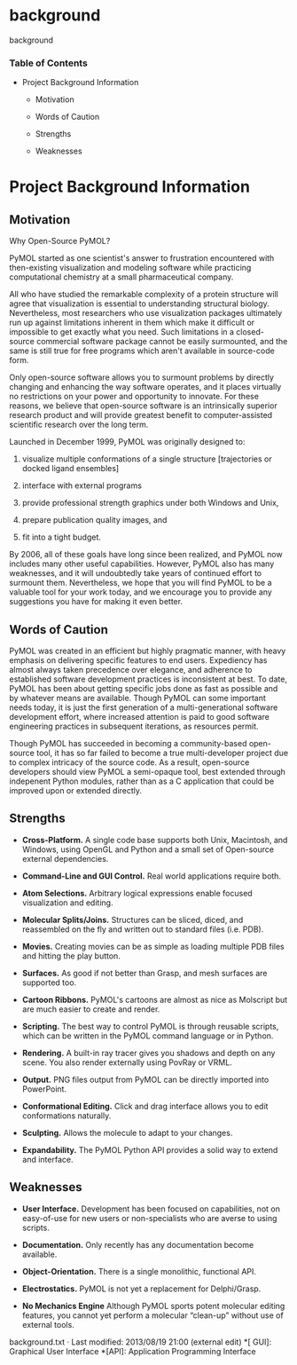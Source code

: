 # background

background

### Table of Contents

  * Project Background Information

    * Motivation

    * Words of Caution

    * Strengths

    * Weaknesses




# Project Background Information

## Motivation

Why Open-Source PyMOL? 

PyMOL started as one scientist's answer to frustration encountered with then-existing visualization and modeling software while practicing computational chemistry at a small pharmaceutical company. 

All who have studied the remarkable complexity of a protein structure will agree that visualization is essential to understanding structural biology. Nevertheless, most researchers who use visualization packages ultimately run up against limitations inherent in them which make it difficult or impossible to get exactly what you need. Such limitations in a closed-source commercial software package cannot be easily surmounted, and the same is still true for free programs which aren't available in source-code form. 

Only open-source software allows you to surmount problems by directly changing and enhancing the way software operates, and it places virtually no restrictions on your power and opportunity to innovate. For these reasons, we believe that open-source software is an intrinsically superior research product and will provide greatest benefit to computer-assisted scientific research over the long term. 

Launched in December 1999, PyMOL was originally designed to: 

  1. visualize multiple conformations of a single structure [trajectories or docked ligand ensembles] 

  2. interface with external programs

  3. provide professional strength graphics under both Windows and Unix,

  4. prepare publication quality images, and 

  5. fit into a tight budget. 




By 2006, all of these goals have long since been realized, and PyMOL now includes many other useful capabilities. However, PyMOL also has many weaknesses, and it will undoubtedly take years of continued effort to surmount them. Nevertheless, we hope that you will find PyMOL to be a valuable tool for your work today, and we encourage you to provide any suggestions you have for making it even better. 

## Words of Caution

PyMOL was created in an efficient but highly pragmatic manner, with heavy emphasis on delivering specific features to end users. Expediency has almost always taken precedence over elegance, and adherence to established software development practices is inconsistent at best. To date, PyMOL has been about getting specific jobs done as fast as possible and by whatever means are available. Though PyMOL can some important needs today, it is just the first generation of a multi-generational software development effort, where increased attention is paid to good software engineering practices in subsequent iterations, as resources permit. 

Though PyMOL has succeeded in becoming a community-based open-source tool, it has so far failed to become a true multi-developer project due to complex intricacy of the source code. As a result, open-source developers should view PyMOL a semi-opaque tool, best extended through indepenent Python modules, rather than as a C application that could be improved upon or extended directly. 

## Strengths

* **Cross-Platform.** A single code base supports both Unix, Macintosh, and Windows, using OpenGL and Python and a small set of Open-source external dependencies. 

* **Command-Line and GUI Control.** Real world applications require both. 

* **Atom Selections.** Arbitrary logical expressions enable focused visualization and editing. 

* **Molecular Splits/Joins.** Structures can be sliced, diced, and reassembled on the fly and written out to standard files (i.e. PDB). 

* **Movies.** Creating movies can be as simple as loading multiple PDB files and hitting the play button. 

* **Surfaces.** As good if not better than Grasp, and mesh surfaces are supported too. 

* **Cartoon Ribbons.** PyMOL's cartoons are almost as nice as Molscript but are much easier to create and render. 

* **Scripting.** The best way to control PyMOL is through reusable scripts, which can be written in the PyMOL command language or in Python. 

* **Rendering.** A built-in ray tracer gives you shadows and depth on any scene. You also render externally using PovRay or VRML. 

* **Output.** PNG files output from PyMOL can be directly imported into PowerPoint. 

* **Conformational Editing.** Click and drag interface allows you to edit conformations naturally. 

* **Sculpting.** Allows the molecule to adapt to your changes. 

* **Expandability.** The PyMOL Python API provides a solid way to extend and interface. 

## Weaknesses

* **User Interface.** Development has been focused on capabilities, not on easy-of-use for new users or non-specialists who are averse to using scripts. 

* **Documentation.** Only recently has any documentation become available. 

* **Object-Orientation.** There is a single monolithic, functional API. 

* **Electrostatics.** PyMOL is not yet a replacement for Delphi/Grasp. 

* **No Mechanics Engine** Although PyMOL sports potent molecular editing features, you cannot yet perform a molecular “clean-up” without use of external tools. 

background.txt · Last modified: 2013/08/19 21:00 (external edit)
  *[ GUI]: Graphical User Interface
  *[API]: Application Programming Interface
